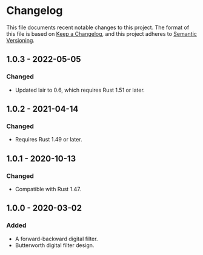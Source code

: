 # Changelog

This file documents recent notable changes to this project. The format of this
file is based on [Keep a Changelog](https://keepachangelog.com/en/1.0.0/), and
this project adheres to [Semantic
Versioning](https://semver.org/spec/v2.0.0.html).

## 1.0.3 - 2022-05-05

### Changed

* Updated lair to 0.6, which requires Rust 1.51 or later.

## 1.0.2 - 2021-04-14

### Changed

* Requires Rust 1.49 or later.

## 1.0.1 - 2020-10-13

### Changed

* Compatible with Rust 1.47.

## 1.0.0 - 2020-03-02

### Added

* A forward-backward digital filter.
* Butterworth digital filter design.
